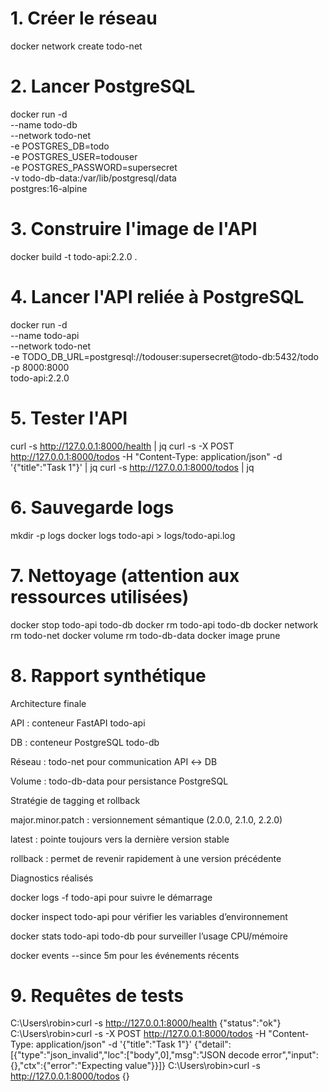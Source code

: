 # 1. Créer le réseau
docker network create todo-net

# 2. Lancer PostgreSQL
docker run -d \
  --name todo-db \
  --network todo-net \
  -e POSTGRES_DB=todo \
  -e POSTGRES_USER=todouser \
  -e POSTGRES_PASSWORD=supersecret \
  -v todo-db-data:/var/lib/postgresql/data \
  postgres:16-alpine

# 3. Construire l'image de l'API
docker build -t todo-api:2.2.0 .

# 4. Lancer l'API reliée à PostgreSQL
docker run -d \
  --name todo-api \
  --network todo-net \
  -e TODO_DB_URL=postgresql://todouser:supersecret@todo-db:5432/todo \
  -p 8000:8000 \
  todo-api:2.2.0

# 5. Tester l'API
curl -s http://127.0.0.1:8000/health | jq
curl -s -X POST http://127.0.0.1:8000/todos -H "Content-Type: application/json" -d '{"title":"Task 1"}' | jq
curl -s http://127.0.0.1:8000/todos | jq

# 6. Sauvegarde logs
mkdir -p logs
docker logs todo-api > logs/todo-api.log

# 7. Nettoyage (attention aux ressources utilisées)
docker stop todo-api todo-db
docker rm todo-api todo-db
docker network rm todo-net
docker volume rm todo-db-data
docker image prune


# 8. Rapport synthétique
Architecture finale

API : conteneur FastAPI todo-api

DB : conteneur PostgreSQL todo-db

Réseau : todo-net pour communication API ↔ DB

Volume : todo-db-data pour persistance PostgreSQL

Stratégie de tagging et rollback

major.minor.patch : versionnement sémantique (2.0.0, 2.1.0, 2.2.0)

latest : pointe toujours vers la dernière version stable

rollback : permet de revenir rapidement à une version précédente

Diagnostics réalisés

docker logs -f todo-api pour suivre le démarrage

docker inspect todo-api pour vérifier les variables d’environnement

docker stats todo-api todo-db pour surveiller l’usage CPU/mémoire

docker events --since 5m pour les événements récents

# 9. Requêtes de tests

C:\Users\robin>curl -s http://127.0.0.1:8000/health
{"status":"ok"}
C:\Users\robin>curl -s -X POST http://127.0.0.1:8000/todos -H "Content-Type: application/json" -d '{"title":"Task 1"}'
{"detail":[{"type":"json_invalid","loc":["body",0],"msg":"JSON decode error","input":{},"ctx":{"error":"Expecting value"}}]}
C:\Users\robin>curl -s http://127.0.0.1:8000/todos
{}